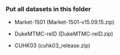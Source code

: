 ### Put all datasets in this folder 

- Market-1501 (Market-1501-v15.09.15.zip)

- DukeMTMC-reID (DukeMTMC-reID.zip)

- CUHK03 (cuhk03_release.zip)
